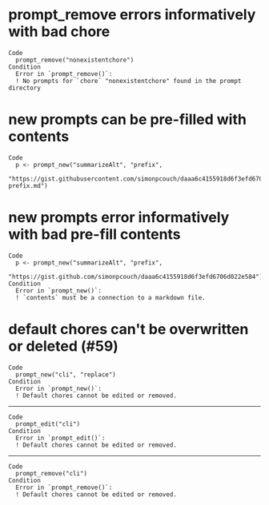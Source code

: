 # prompt_remove errors informatively with bad chore

    Code
      prompt_remove("nonexistentchore")
    Condition
      Error in `prompt_remove()`:
      ! No prompts for `chore` "nonexistentchore" found in the prompt directory

# new prompts can be pre-filled with contents

    Code
      p <- prompt_new("summarizeAlt", "prefix",
        "https://gist.githubusercontent.com/simonpcouch/daaa6c4155918d6f3efd6706d022e584/raw/ed1da68b3f38a25b58dd9fdc8b9c258d58c9b4da/summarize-prefix.md")

# new prompts error informatively with bad pre-fill contents

    Code
      p <- prompt_new("summarizeAlt", "prefix",
        "https://gist.github.com/simonpcouch/daaa6c4155918d6f3efd6706d022e584")
    Condition
      Error in `prompt_new()`:
      ! `contents` must be a connection to a markdown file.

# default chores can't be overwritten or deleted (#59)

    Code
      prompt_new("cli", "replace")
    Condition
      Error in `prompt_new()`:
      ! Default chores cannot be edited or removed.

---

    Code
      prompt_edit("cli")
    Condition
      Error in `prompt_edit()`:
      ! Default chores cannot be edited or removed.

---

    Code
      prompt_remove("cli")
    Condition
      Error in `prompt_remove()`:
      ! Default chores cannot be edited or removed.

